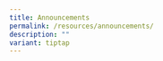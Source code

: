 ```yaml
---
title: Announcements
permalink: /resources/announcements/
description: ""
variant: tiptap
---
```

<p></p><p></p><p></p>